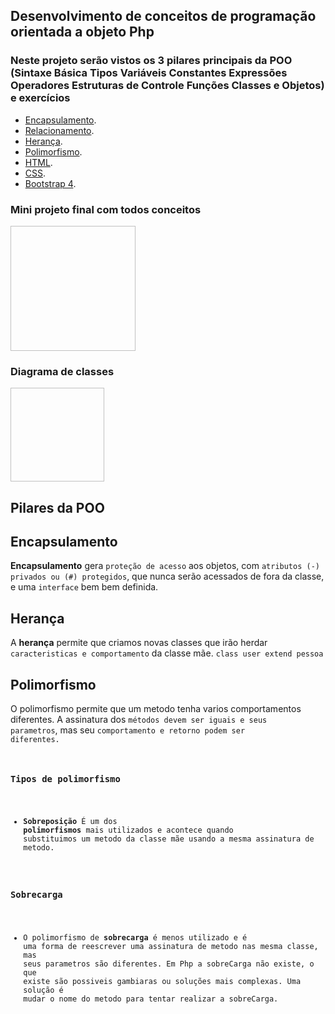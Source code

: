
## Desenvolvimento de conceitos de programação orientada a objeto Php

### Neste projeto serão vistos os 3 pilares principais da POO (Sintaxe Básica Tipos Variáveis Constantes Expressões Operadores Estruturas de Controle Funções Classes e Objetos) e exercícios


- [Encapsulamento](#).
- [Relacionamento](#).
- [Herança](#).
- [Polimorfismo](#).
- [HTML](#).
- [CSS](#).
- [Bootstrap 4](#).

### Mini projeto final com todos conceitos
<img href="resource/img/demo.jpg" width="200" height="200">

### Diagrama de classes
<img href="resource/img/diagrama.jpg" width="150" height="150">

## Pilares da POO

## Encapsulamento
**Encapsulamento** gera <code>proteção de acesso</code> aos objetos, com <code>atributos (-) privados ou (#) protegidos</code>, que nunca serão acessados de fora da classe, e uma <code>interface</code> bem bem definida.


## Herança
A **herança** permite que criamos novas classes que irão herdar <code>caracteristicas e comportamento</code> da classe mãe. <code>class user extend pessoa</code>


## Polimorfismo
O polimorfismo permite que um metodo tenha varios comportamentos diferentes. A assinatura dos <code>métodos devem ser iguais e seus parametros</code>, mas seu <code>comportamento e retorno podem ser diferentes.

### Tipos de polimorfismo
- **Sobreposição** É um dos **polimorfismos** mais utilizados e acontece quando substituimos um metodo da classe mãe usando a mesma assinatura de metodo.
### Sobrecarga
- O polimorfismo de **sobrecarga** é menos utilizado e é uma forma de reescrever uma assinatura de metodo nas mesma classe, mas seus parametros são diferentes. Em Php a sobreCarga não existe, o que existe são possiveis gambiaras ou soluções mais complexas. Uma solução é mudar o nome do metodo para tentar realizar a sobreCarga.

